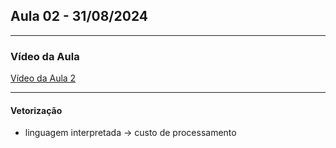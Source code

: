 ## Aula 02 - 31/08/2024


---
### Vídeo da Aula
[Vídeo da Aula 2](https://drive.google.com/file/d/1P_G5skCCdTtd00oBhpGlqr8WyCw25LaY/view)

---


#### Vetorização
- linguagem interpretada -> custo de processamento
